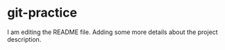 # git-practice
I am editing the README file. Adding some more details about the project description.
